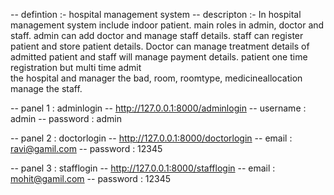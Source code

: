 -- defintion :- hospital management system
-- descripton :- In hospital management system include indoor patient. main roles in admin, doctor and staff. admin can add      doctor and manage staff details. staff can register patient and store patient details. Doctor can manage treatment           details of admitted patient and staff will manage payment details. patient one time registration but multi time admit    
    the hospital and manager the bad, room, roomtype, medicineallocation manage the staff.   
   

-- panel 1 : adminlogin 
-- http://127.0.0.1:8000/adminlogin
-- username : admin
-- password : admin

-- panel 2 : doctorlogin
-- http://127.0.0.1:8000/doctorlogin
-- email : ravi@gamil.com
-- password : 12345

-- panel 3 : stafflogin
-- http://127.0.0.1:8000/stafflogin
-- email : mohit@gamil.com
-- password : 12345  


